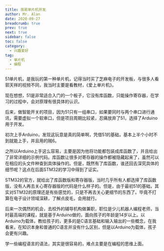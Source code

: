 ```yaml
---
title: 简易单片机开发
author: Mr. Alan
date: 2020-09-27
breadcrumb: true
prev: true
next: true
sidebar: false
toc: false
category:
  - 兴趣爱好
tag:
  - 单片机
  - 编程
---
```

51单片机，是我玩的第一种单片机，记得当时买了芝麻电子的开发板，与很多人看郭天祥的视频不同，我当时主要是看教材，《爱上单片机》。

现在想想，51是非常适合入门的一个板子，它没有库函数，只能操作寄存器，在学习的过程中，会对原理有很具体的认识。

后来，做智能开关的项目，因为51只有一组串口，如果要同时与两个串口进行通讯，需要虚拟一个软串口，但是项目周期比较紧，忍痛放弃了51，选择了Arduino用于开发。

初次上手Arduino，发现这玩意是真的简单啊，凭借51的基础，基本上半个小时不到就能上手，并且用的贼6。

之所以Arduino上手这么容易，主要是因为他将功能都包装成库函数了，并且给出了非常详细的示例代码。库函数让很多对寄存器的操作都被隐藏起来了，虽然可以在相应的头文件种查到具体操作的。但是，既然有了库函数，谁还回去深究具体的细节呢？这点在后面STM32的学习中得到了证实。

STM32的官方，就给出了库函数版和寄存器版，当时几乎所有人都选择了库函数版，没有人再去关心寄存器版的代码是什么样子的。但是，由于最初51的基础，其实对STM32的原理还是有些感觉的，只是不再去关心更细节的东西了。毕竟不打算在电子设计领域深耕，了解点皮毛，会用就行。

后来一次偶然的机会，去校外的辅导机构做兼职，职位是少儿机器人编程老师，当时最高端的课程，就是基于Arduino做的，面向孩子的年龄是14岁以上。以Arduino为载体，教给孩子的，更多的是C语言基础和输入输出的一些概念，在我看来，在知识本身和普通的C语言并没有什么区别，但是以Arduino为载体，孩子会更有兴趣。

学一些编程语言的语法，其实是很容易的，难点主要是在编程的思维上面。
